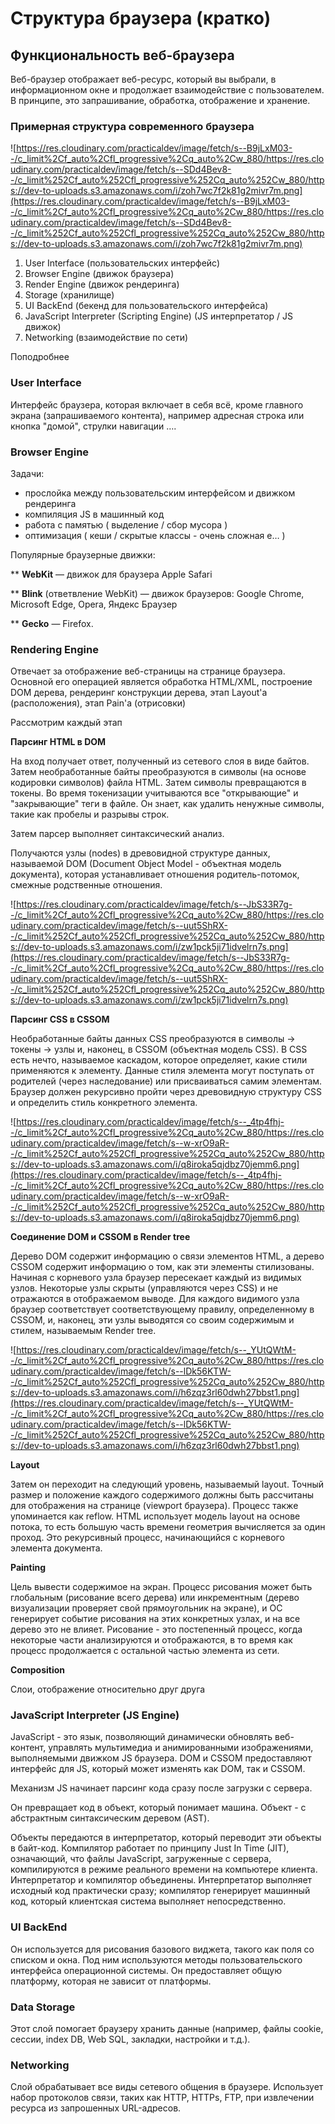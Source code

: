 # Структура браузера (кратко)

## Функциональность веб-браузера

Веб-браузер отображает веб-ресурс, который вы выбрали, в информационном окне и продолжает взаимодействие с пользователем. В принципе, это запрашивание, обработка, отображение и хранение.

### Примерная структура современного браузера

![https://res.cloudinary.com/practicaldev/image/fetch/s--B9jLxM03--/c_limit%2Cf_auto%2Cfl_progressive%2Cq_auto%2Cw_880/https://res.cloudinary.com/practicaldev/image/fetch/s--SDd4Bev8--/c_limit%252Cf_auto%252Cfl_progressive%252Cq_auto%252Cw_880/https://dev-to-uploads.s3.amazonaws.com/i/zoh7wc7f2k81g2mivr7m.png](https://res.cloudinary.com/practicaldev/image/fetch/s--B9jLxM03--/c_limit%2Cf_auto%2Cfl_progressive%2Cq_auto%2Cw_880/https://res.cloudinary.com/practicaldev/image/fetch/s--SDd4Bev8--/c_limit%252Cf_auto%252Cfl_progressive%252Cq_auto%252Cw_880/https://dev-to-uploads.s3.amazonaws.com/i/zoh7wc7f2k81g2mivr7m.png)

1. User Interface (пользовательских интерфейс)
2. Browser Engine (движок браузера)
3. Render Engine (движок рендеринга)
4. Storage (хранилище)
5. UI BackEnd (бекенд для пользовательского интерфейса)
6. JavaScript Interpreter (Scripting Engine) (JS интерпретатор / JS движок)
7. Networking (взаимодействие по сети)

Поподробнее

### User Interface

Интерфейс браузера, которая включает в себя всё, кроме главного экрана (запрашиваемого контента), например адресная строка или кнопка "домой", струлки навигации ….

### Browser Engine

Задачи:

- прослойка между пользовательским интерфейсом и   движком рендеринга
- компиляция JS в машинный код
- работа с памятью ( выделение / сбор мусора )
- оптимизация ( кеши / скрытые классы - очень сложная е… )

Популярные браузерные движки:

** **WebKit** — движок для браузера Apple Safari

** **Blink** (ответвление WebKit) — движок браузеров:  Google Chrome, Microsoft Edge, Opera,  Яндекс Браузер

** **Gecko** —  Firefox.

### Rendering Engine

Отвечает за отображение веб-страницы на странице браузера. Основной его операцией является обработка HTML/XML, построение DOM дерева, рендеринг конструкции дерева, этап Layout'а (расположения), этап Pain'а (отрисовки)

Рассмотрим каждый этап

**Парсинг HTML в DOM**

На вход получает ответ, полученный из сетевого слоя в виде байтов. Затем необработанные байты преобразуются в символы (на основе кодировки символов) файла HTML. Затем символы превращаются в токены. Во время токенизации учитываются все "открывающие" и "закрывающие" теги в файле. Он знает, как удалить ненужные символы, такие как пробелы и разрывы строк.

Затем парсер выполняет синтаксический анализ.

Получаются узлы (nodes)  в древовидной структуре данных, называемой DOM (Document Object Model - объектная модель документа), которая устанавливает отношения родитель-потомок, смежные родственные отношения.

![https://res.cloudinary.com/practicaldev/image/fetch/s--JbS33R7g--/c_limit%2Cf_auto%2Cfl_progressive%2Cq_auto%2Cw_880/https://res.cloudinary.com/practicaldev/image/fetch/s--uut5ShRX--/c_limit%252Cf_auto%252Cfl_progressive%252Cq_auto%252Cw_880/https://dev-to-uploads.s3.amazonaws.com/i/zw1pck5ji71idvelrn7s.png](https://res.cloudinary.com/practicaldev/image/fetch/s--JbS33R7g--/c_limit%2Cf_auto%2Cfl_progressive%2Cq_auto%2Cw_880/https://res.cloudinary.com/practicaldev/image/fetch/s--uut5ShRX--/c_limit%252Cf_auto%252Cfl_progressive%252Cq_auto%252Cw_880/https://dev-to-uploads.s3.amazonaws.com/i/zw1pck5ji71idvelrn7s.png)

**Парсинг CSS в CSSOM**

Необработанные байты данных CSS преобразуются в символы -> токены -> узлы и, наконец, в CSSOM (объектная модель CSS). В CSS есть нечто, называемое каскадом, которое определяет, какие стили применяются к элементу. Данные стиля элемента могут поступать от родителей (через наследование) или присваиваться самим элементам. Браузер должен рекурсивно пройти через древовидную структуру CSS и определить стиль конкретного элемента.

![https://res.cloudinary.com/practicaldev/image/fetch/s--_4tp4fhj--/c_limit%2Cf_auto%2Cfl_progressive%2Cq_auto%2Cw_880/https://res.cloudinary.com/practicaldev/image/fetch/s--w-xrO9aR--/c_limit%252Cf_auto%252Cfl_progressive%252Cq_auto%252Cw_880/https://dev-to-uploads.s3.amazonaws.com/i/q8iroka5qjdbz70jemm6.png](https://res.cloudinary.com/practicaldev/image/fetch/s--_4tp4fhj--/c_limit%2Cf_auto%2Cfl_progressive%2Cq_auto%2Cw_880/https://res.cloudinary.com/practicaldev/image/fetch/s--w-xrO9aR--/c_limit%252Cf_auto%252Cfl_progressive%252Cq_auto%252Cw_880/https://dev-to-uploads.s3.amazonaws.com/i/q8iroka5qjdbz70jemm6.png)

**Соединение DOM и CSSOM в Render tree**

Дерево DOM содержит информацию о связи элементов HTML, а дерево CSSOM содержит информацию о том, как эти элементы стилизованы. Начиная с корневого узла браузер пересекает каждый из видимых узлов. Некоторые узлы скрыты (управляются через CSS) и не отражаются в отображаемом выводе. Для каждого видимого узла браузер соответствует соответствующему правилу, определенному в CSSOM, и, наконец, эти узлы выводятся со своим содержимым и стилем, называемым Render tree.

![https://res.cloudinary.com/practicaldev/image/fetch/s--_YUtQWtM--/c_limit%2Cf_auto%2Cfl_progressive%2Cq_auto%2Cw_880/https://res.cloudinary.com/practicaldev/image/fetch/s--lDk56KTW--/c_limit%252Cf_auto%252Cfl_progressive%252Cq_auto%252Cw_880/https://dev-to-uploads.s3.amazonaws.com/i/h6zqz3rl60dwh27bbst1.png](https://res.cloudinary.com/practicaldev/image/fetch/s--_YUtQWtM--/c_limit%2Cf_auto%2Cfl_progressive%2Cq_auto%2Cw_880/https://res.cloudinary.com/practicaldev/image/fetch/s--lDk56KTW--/c_limit%252Cf_auto%252Cfl_progressive%252Cq_auto%252Cw_880/https://dev-to-uploads.s3.amazonaws.com/i/h6zqz3rl60dwh27bbst1.png)

**Layout**

Затем он переходит на следующий уровень, называемый layout. Точный размер и положение каждого содержимого должны быть рассчитаны для отображения на странице (viewport браузера). Процесс также упоминается как reflow. HTML использует модель layout на основе потока, то есть большую часть времени геометрия вычисляется за один проход. Это рекурсивный процесс, начинающийся с корневого элемента документа.

**Painting**

Цель вывести содержимое на экран. Процесс рисования может быть глобальным (рисование всего дерева) или инкрементным (дерево визуализации проверяет свой прямоугольник на экране), и ОС генерирует событие рисования на этих конкретных узлах, и на все дерево это не влияет. Рисование - это постепенный процесс, когда некоторые части анализируются и отображаются, в то время как процесс продолжается с остальной частью элемента из сети.

**Composition**

Слои, отображение относительно друг друга

### JavaScript Interpreter (JS Engine)

JavaScript - это язык, позволяющий динамически обновлять веб-контент, управлять мультимедиа и анимированными изображениями, выполняемыми движком JS браузера. DOM и CSSOM предоставляют интерфейс для JS, который может изменять как DOM, так и CSSOM. 

Механизм JS начинает парсинг кода сразу после загрузки с сервера.

Он превращает код в объект, который понимает машина. Объект - с абстрактным синтаксическим деревом (AST).

Объекты передаются в интерпретатор, который переводит эти объекты в байт-код. Компилятор работает по принципу Just In Time (JIT), означающий, что файлы JavaScript, загруженные с сервера, компилируются в режиме реального времени на компьютере клиента. Интерпретатор и компилятор объединены. Интерпретатор выполняет исходный код практически сразу; компилятор генерирует машинный код, который клиентская система выполняет непосредственно.

### UI BackEnd

Он используется для рисования базового виджета, такого как поля со списком и окна. Под ним используются методы пользовательского интерфейса операционной системы. Он предоставляет общую платформу, которая не зависит от платформы.

### Data Storage

Этот слой помогает браузеру хранить данные (например, файлы cookie, сессии, index DB, Web SQL, закладки, настройки и т.д.).

### Networking

Слой обрабатывает все виды сетевого общения в браузере. Использует набор протоколов связи, таких как HTTP, HTTPs, FTP, при извлечении ресурса из запрошенных URL-адресов.
